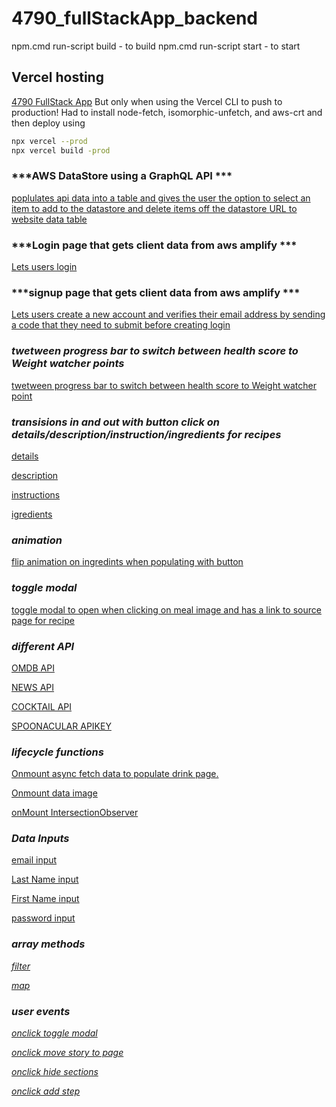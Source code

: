 # 4790_fullStackApp_backend
npm.cmd run-script build - to build 
npm.cmd run-script start - to start

## Vercel hosting 
[4790 FullStack App](https://4790-fullstack-app.vercel.app) But only when using the Vercel CLI to push to production!  Had to install node-fetch, isomorphic-unfetch, and aws-crt and then deploy using 
```bash
npx vercel --prod
npx vercel build -prod
```

### ***AWS DataStore using a GraphQL API ***

[poplulates api data into a table and gives the user the option to select an item to add to the datastore and delete items off the datastore ](https://vscode.dev/github/fanko89/4790_fullstack_app/src/routes/skills/seed/+page.svelte#L1) 
[URL to website data table](https://4790-fullstack-app.vercel.app/skills/seed)

### ***Login page that gets client data from aws amplify ***

[Lets users login](https://vscode.dev/github/fanko89/4790_fullstack_app/src/routes/auth/login/+page.svelte#L1)

### ***signup page that gets client data from aws amplify ***

[Lets users create a new account and verifies their email address by sending a code that they need to submit before creating login](https://vscode.dev/github/fanko89/4790_fullstack_app/src/routes/auth/signup/+page.svelte#L1)

### ***twetween progress bar to switch between health score to Weight watcher points***

[twetween progress bar to switch between health score to Weight watcher point](https://vscode.dev/github/fanko89/3790_rich_internet_application_development_svelte/src/routes/dashboard/+page.svelte#L149)

### ***transisions in and out with button click on details/description/instruction/ingredients for recipes***

[details](https://vscode.dev/github/fanko89/3790_rich_internet_application_development_svelte/src/routes/dashboard/+page.svelte#L164)

[description](https://vscode.dev/github/fanko89/3790_rich_internet_application_development_svelte/src/routes/dashboard/+page.svelte#L165)

[instructions](https://vscode.dev/github/fanko89/3790_rich_internet_application_development_svelte/src/routes/dashboard/+page.svelte#L166)

[igredients](https://vscode.dev/github/fanko89/3790_rich_internet_application_development_svelte/src/routes/dashboard/+page.svelte#L167)


### ***animation***

[flip animation on ingredints when populating with button](https://vscode.dev/github/fanko89/3790_rich_internet_application_development_svelte/src/routes/dashboard/+page.svelte#L195)

### ***toggle modal***

[toggle modal to open when clicking on meal image and has a link to source page for recipe](https://vscode.dev/github/fanko89/3790_rich_internet_application_development_svelte/src/routes/dashboard/+page.svelte#L118)

### ***different API***

[OMDB API](https://www.omdbapi.com/)

[NEWS API](https://newsapi.org/)

[COCKTAIL API](https://www.thecocktaildb.com)

[SPOONACULAR APIKEY](https://spoonacular.com/food-api)

### ***lifecycle functions***

[Onmount async fetch data to populate drink page.](https://vscode.dev/github/fanko89/3790_rich_internet_application_development_svelte/src/routes/drink/+page.svelte#L10)

[Onmount data image](https://vscode.dev/github/fanko89/3790_rich_internet_application_development_svelte/blob/f1e7d93c5406015ba8d5018e2b7d72728ca7ded6/src/lib/components/Image/Image.svelte#L10)

[onMount IntersectionObserver](https://vscode.dev/github/fanko89/3790_rich_internet_application_development_svelte/blob/f1e7d93c5406015ba8d5018e2b7d72728ca7ded6/src/lib/components/Image/IntersectionObserver.svelte#L13)


### ***Data Inputs***

[email input](https://vscode.dev/github/fanko89/3790_rich_internet_application_development_svelte/blob/f1e7d93c5406015ba8d5018e2b7d72728ca7ded6/src/routes/auth/signup/+page.svelte#L32)

[Last Name input](https://vscode.dev/github/fanko89/3790_rich_internet_application_development_svelte/blob/f1e7d93c5406015ba8d5018e2b7d72728ca7ded6/src/routes/auth/signup/+page.svelte#L63)

[First Name input](https://vscode.dev/github/fanko89/3790_rich_internet_application_development_svelte/blob/f1e7d93c5406015ba8d5018e2b7d72728ca7ded6/src/routes/auth/signup/+page.svelte#L51)

[password input](https://vscode.dev/github/fanko89/3790_rich_internet_application_development_svelte/blob/f1e7d93c5406015ba8d5018e2b7d72728ca7ded6/src/routes/auth/signup/+page.svelte#L41)

### ***array methods***

[_filter_](https://vscode.dev/github/fanko89/3790_rich_internet_application_development_svelte/blob/f1e7d93c5406015ba8d5018e2b7d72728ca7ded6/src/routes/api/movie/+server.js#L45)

[_map_](https://vscode.dev/github/fanko89/3790_rich_internet_application_development_svelte/blob/f1e7d93c5406015ba8d5018e2b7d72728ca7ded6/src/routes/avatars/+page.js#L5)

### ***user events***

[_onclick toggle modal_](https://vscode.dev/github/fanko89/3790_rich_internet_application_development_svelte/blob/f1e7d93c5406015ba8d5018e2b7d72728ca7ded6/src/lib/components/MovieModal/MovieModal.svelte#L15)

[_onclick move story to page_](https://vscode.dev/github/fanko89/3790_rich_internet_application_development_svelte/blob/f1e7d93c5406015ba8d5018e2b7d72728ca7ded6/src/routes/aggregator/+page.svelte#L30)

[_onclick hide sections_](https://vscode.dev/github/fanko89/3790_rich_internet_application_development_svelte/blob/f1e7d93c5406015ba8d5018e2b7d72728ca7ded6/src/routes/dashboard/+page.svelte#L134)

[_onclick add step_](https://vscode.dev/github/fanko89/3790_rich_internet_application_development_svelte/blob/f1e7d93c5406015ba8d5018e2b7d72728ca7ded6/src/routes/dashboard/+page.svelte#L165)

